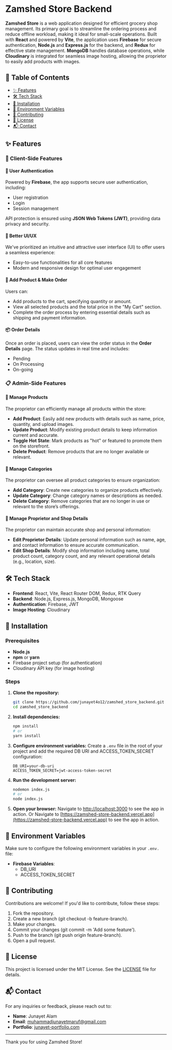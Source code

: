 # Zamshed Store Backend
**Zamshed Store** is a web application designed for efficient grocery shop management. Its primary goal is to streamline the ordering process and reduce offline workload, making it ideal for small-scale operations. Built with **React** and powered by **Vite**, the application uses **Firebase** for secure authentication, **Node.js** and **Express.js** for the backend, and **Redux** for effective state management. **MongoDB** handles database operations, while **Cloudinary** is integrated for seamless image hosting, allowing the proprietor to easily add products with images.

## 📑 Table of Contents
- [✨ Features](#-features)
- [🛠 Tech Stack](#-tech-stack)
- [🚀 Installation](#-installation)
- [🔑 Environment Variables](#-environment-variables)
- [🤝 Contributing](#-contributing)
- [📄 License](#-license)
- [📬 Contact](#-contact)

## ✨ Features

### 👥 Client-Side Features

#### 🔐 User Authentication
Powered by **Firebase**, the app supports secure user authentication, including:
- User registration
- Login
- Session management

API protection is ensured using **JSON Web Tokens (JWT)**, providing data privacy and security.

#### 🎨 Better UI/UX
We've prioritized an intuitive and attractive user interface (UI) to offer users a seamless experience:
- Easy-to-use functionalities for all core features
- Modern and responsive design for optimal user engagement

#### 🛒 Add Product & Make Order
Users can:
- Add products to the cart, specifying quantity or amount.
- View all selected products and the total price in the "My Cart" section.
- Complete the order process by entering essential details such as shipping and payment information.

#### 📦 Order Details
Once an order is placed, users can view the order status in the **Order Details** page. The status updates in real time and includes:
- Pending
- On Processing
- On-going

### 📋 Admin-Side Features

#### 🔐 Manage Products
The proprietor can efficiently manage all products within the store:
- **Add Product**: Easily add new products with details such as name, price, quantity, and upload images.
- **Update Product**: Modify existing product details to keep information current and accurate.
- **Toggle Hot State**: Mark products as "hot" or featured to promote them on the storefront.
- **Delete Product**: Remove products that are no longer available or relevant.

#### 🔐 Manage Categories
The proprietor can oversee all product categories to ensure organization:
- **Add Category**: Create new categories to organize products effectively.
- **Update Category**: Change category names or descriptions as needed.
- **Delete Category**: Remove categories that are no longer in use or relevant to the store’s offerings.

#### 🛒 Manage Proprietor and Shop Details
The proprietor can maintain accurate shop and personal information:
- **Edit Proprietor Details**: Update personal information such as name, age, and contact information to ensure accurate communication.
- **Edit Shop Details**: Modify shop information including name, total product count, category count, and any relevant operational details (e.g., location, size).


## 🛠️ Tech Stack
- **Frontend**: React, Vite, React Router DOM, Redux, RTK Query
- **Backend**: Node.js, Express.js, MongoDB, Mongoose
- **Authentication**: Firebase, JWT
- **Image Hosting**: Cloudinary

## 🚀 Installation

### Prerequisites
- **Node.js**
- **npm** or **yarn**
- Firebase project setup (for authentication)
- Cloudinary API key (for image hosting)

### Steps

1. **Clone the repository:**
    ```bash
    git clone https://github.com/junayet4o12/zamshed_store_backend.git
    cd zamshed_store_backend
    ```

2. **Install dependencies:**
    ```bash
    npm install
    # or
    yarn install
    ```

3. **Configure environment variables:**
   Create a `.env` file in the root of your project and add the required DB URI and ACCESS_TOKEN_SECRET configuration:
    ```env
    DB_URI=your-db-uri
    ACCESS_TOKEN_SECRET=jwt-access-token-secret
    ```

4. **Run the development server:**
    ```bash
    nodemon index.js
    # or
    node index.js
    ```

5. **Open your browser:**
   Navigate to [http://localhost:3000](http://localhost:3000) to see the app in action.
   Or
   Navigate to [https://zamshed-store-backend.vercel.app](https://zamshed-store-backend.vercel.app) to see the app in action.

## 🔑 Environment Variables
Make sure to configure the following environment variables in your `.env.` file:

- **Firebase Variables**:
  - DB_URI
  - ACCESS_TOKEN_SECRET

## 🤝 Contributing
Contributions are welcome! If you'd like to contribute, follow these steps:

1. Fork the repository.
2. Create a new branch (git checkout -b feature-branch).
3. Make your changes.
4. Commit your changes (git commit -m 'Add some feature').
5. Push to the branch (git push origin feature-branch).
6. Open a pull request.

## 📄 License
This project is licensed under the MIT License. See the [LICENSE](LICENSE) file for details.

## 📬 Contact
For any inquiries or feedback, please reach out to:

- **Name**: Junayet Alam
- **Email**: muhammadjunayetmaruf@gmail.com
- **Portfolio**: [junayet-portfolio.com](https://junayet-alam-portfolio.vercel.app/)

---

Thank you for using Zamshed Store!
